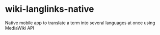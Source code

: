 # wiki-langlinks-native
Native mobile app to translate a term into several languages at once using MediaWiki API
